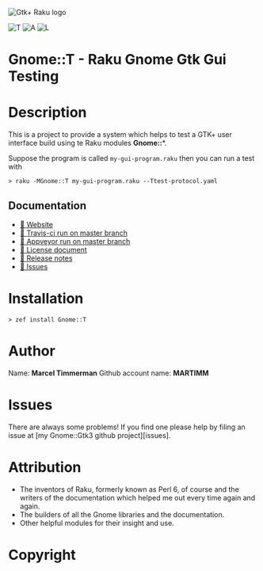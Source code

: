 ![Gtk+ Raku logo][logo]


![T][travis-svg] ![A][appveyor-svg] ![L][license-svg]


[travis-svg]: https://travis-ci.org/MARTIMM/gnome-test.svg?branch=master
[travis-run]: https://travis-ci.org/MARTIMM/gnome-test

[appveyor-svg]: https://ci.appveyor.com/api/projects/status/github/MARTIMM/gnome-test?branch=master&passingText=Windows%20-%20OK&failingText=Windows%20-%20FAIL&pendingText=Windows%20-%20pending&svg=true
[appveyor-run]: https://ci.appveyor.com/project/MARTIMM/gnome-test/branch/master

[license-svg]: http://martimm.github.io/label/License-label.svg
[licence-lnk]: http://www.perlfoundation.org/artistic_license_2_0

[changes]: https://github.com/MARTIMM/gnome-test/blob/master/CHANGES.md
[logo]: https://martimm.github.io/gnome-gtk3/content-docs/images/gtk-raku.png

# Gnome::T - Raku Gnome Gtk Gui Testing

# Description

This is a project to provide a system which helps to test a GTK+ user interface build using te Raku modules **Gnome::***.

Suppose the program is called `my-gui-program.raku` then you can run a test with
```
> raku -MGnome::T my-gui-program.raku --Ttest-protocol.yaml
```

## Documentation
* [ 🔗 Website](https://martimm.github.io/gnome-gtk3/content-docs/reference-test.html)
* [ 🔗 Travis-ci run on master branch][travis-run]
* [ 🔗 Appveyor run on master branch][appveyor-run]
* [ 🔗 License document][licence-lnk]
* [ 🔗 Release notes][changes]
* [ 🔗 Issues](https://github.com/MARTIMM/gnome-gtk3/issues)


# Installation

```
> zef install Gnome::T
```


# Author

Name: **Marcel Timmerman**
Github account name: **MARTIMM**


# Issues

There are always some problems! If you find one please help by filing an issue at [my Gnome::Gtk3 github project][issues].


# Attribution

* The inventors of Raku, formerly known as Perl 6, of course and the writers of the documentation which helped me out every time again and again.
* The builders of all the Gnome libraries and the documentation.
* Other helpful modules for their insight and use.

# Copyright
